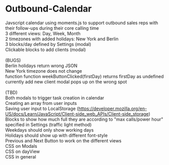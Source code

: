 # Outbound-Calendar
Javscript calendar using moments.js to support outbound sales reps with their follow-ups during their core calling time <br>
3 different views: Day, Week, Month <br>
2 timezones with added holidays: New York and Berlin <br>
3 blocks/day defined by Settings (modal) <br>
Clickable blocks to add clients (modal) <br>
<br>
(BUGS) <br>
Berlin holidays return wrong JSON <br>
New York timezone does not change <br>
function function weekButtonClicked(firstDay) returns firstDay as undefined <br>
currently add new client modal pops up on the wrong spot <br>
<br>
(TBD) <br>
Both modals to trigger task creation in calendar <br>
Creating an array from user inputs <br>
Saving user input to LocalStorage (https://developer.mozilla.org/en-US/docs/Learn/JavaScript/Client-side_web_APIs/Client-side_storage) <br>
Blocks to show how much full they are according to "max calls/power hour" specified in Settings (traffic light method) <br>
Weekdays should only show working days <br>
Holidays should show up with different font-style <br>
Previous and Next Button to work on the different views <br>
CSS on Modals <br>
CSS on dayView <br>
CSS in general <br>
